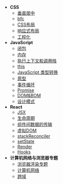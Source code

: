 <!-- docs/_sidebar.md -->
* **CSS**
  * [垂直居中](CSS/垂直居中.md)
  * [bfc](CSS/bfc.md)
  * [CSS布局](CSS/css布局.md)
  * [响应式布局](CSS/响应式布局.md)
  * [工程化](CSS/工程化.md)
* **JavaScript**
  * [闭包](/JavaScript/闭包.md)
  * [内存](/JavaScript/内存.md)
  * [执行上下文和调用栈](JavaScript/执行上下文和调用栈.md)
  * [this](/JavaScript/this.md)
  * [JavaScript 类型转换](JavaScript/JavaScript类型转换.md)
  * [原型](JavaScript/原型.md)
  * [事件循环](JavaScript/事件循环.md)
  * [Promise](JavaScript/Promise.md)
  * [DOM&BOM](JavaScript/DOM&BOM.md)
  * [设计模式](JavaScript/设计模式.md)
* **React**
  * [JSX](/React/jsx.md)
  * [生命周期](/React/smzq.md)
  * [组件间数据的传输](/React/shuju.md)
  * [虚拟DOM](/React/virtualDOM.md)
  * [stackReconciler](/React/stackReconciler.md)
  * [setState](/React/setState.md)
  * [Render](/React/render.md)
  * [Hooks](/React/hook.md)
* **计算机网络与浏览器专题**
  * [浏览器渲染专题](Internet/浏览器渲染.md)
  * [计算机网络](Internet/计算机网络.md)
  * [跨域](Internet/跨域.md)
  